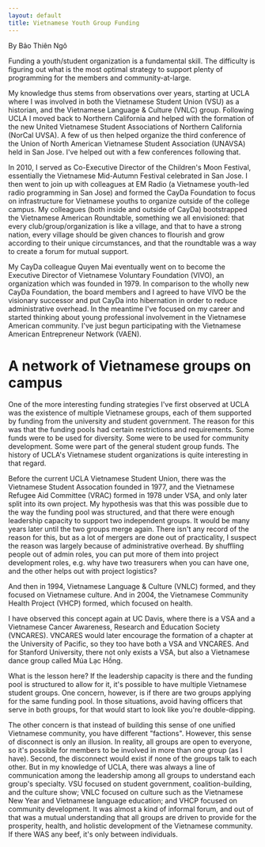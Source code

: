 ```yaml
---
layout: default
title: Vietnamese Youth Group Funding
---
```


By Bảo Thiên Ngô

Funding a youth/student organization is a fundamental skill. The difficulty is figuring out what is the most optimal strategy to support plenty of programming for the members and community-at-large.

My knowledge thus stems from observations over years, starting at UCLA where I was involved in both the Vietnamese Student Union (VSU) as a historian, and the Vietnamese Language & Culture (VNLC) group. Following UCLA I moved back to Northern California and helped with the formation of the new United Vietnamese Student Associations of Northern California (NorCal UVSA). A few of us then helped organize the third conference of the Union of North American Vietnamese Student Association (UNAVSA) held in San Jose. I've helped out with a few conferences following that.

In 2010, I served as Co-Executive Director of the Children's Moon Festival, essentially the Vietnamese Mid-Autumn Festival celebrated in San Jose. I then went to join up with colleagues at EM Radio (a Vietnamese youth-led radio programming in San Jose) and formed the CayDa Foundation to focus on infrastructure for Vietnamese youths to organize outside of the college campus. My colleagues (both inside and outside of CayDa) bootstrapped the Vietnamese American Roundtable, something we all envisioned: that every club/group/organization is like a village, and that to have a strong nation, every village should be given chances to flourish and grow according to their unique circumstances, and that the roundtable was a way to create a forum for mutual support.

My CayDa colleague Quyen Mai eventually went on to become the Executive Director of Vietnamese Voluntary Foundation (VIVO), an organization which was founded in 1979. In comparison to the wholly new CayDa Foundation, the board members and I agreed to have VIVO be the visionary successor and put CayDa into hibernation in order to reduce administrative overhead. In the meantime I've focused on my career and started thinking about young professional involvement in the Vietnamese American community. I've just begun participating with the Vietnamese American Entrepreneur Network (VAEN).

# A network of Vietnamese groups on campus

One of the more interesting funding strategies I've first observed at UCLA was the existence of multiple Vietnamese groups, each of them supported by funding from the university and student government. The reason for this was that the funding pools had certain restrictions and requirements. Some funds were to be used for diversity. Some were to be used for community development. Some were part of the general student group funds. The history of UCLA's Vietnamese student organizations is quite interesting in that regard.

Before the current UCLA Vietnamese Student Union, there was the Vietnamese Student Assocation founded in 1977, and the Vietnamese Refugee Aid Committee (VRAC) formed in 1978 under VSA, and only later split into its own project. My hypothesis was that this was possible due to the way the funding pool was structured, and that there were enough leadership capacity to support two independent groups. It would be many years later until the two groups merge again. There isn't any record of the reason for this, but as a lot of mergers are done out of practicality, I suspect the reason was largely because of administrative overhead. By shuffling people out of admin roles, you can put more of them into project development roles, e.g. why have two treasurers when you can have one, and the other helps out with project logistics?

And then in 1994, Vietnamese Language & Culture (VNLC) formed, and they focused on Vietnamese culture. And in 2004, the Vietnamese Community Health Project (VHCP) formed, which focused on health.

I have observed this concept again at UC Davis, where there is a VSA and a Vietnamese Cancer Awareness, Research and Education Society (VNCARES). VNCARES would later encourage the formation of a chapter at the University of Pacific, so they too have both a VSA and VNCARES. And for Stanford University, there not only exists a VSA, but also a Vietnamese dance group called Múa Lạc Hồng.

What is the lesson here? If the leadership capacity is there and the funding pool is structured to allow for it, it's possible to have multiple Vietnamese student groups. One concern, however, is if there are two groups applying for the same funding pool. In those situations, avoid having officers that serve in both groups, for that would start to look like you're double-dipping.

The other concern is that instead of building this sense of one unified Vietnamese community, you have different "factions". However, this sense of disconnect is only an illusion. In reality, all groups are open to everyone, so it's possible for members to be involved in more than one group (as I have). Second, the disconnect would exist if none of the groups talk to each other. But in my knowledge of UCLA, there was always a line of communication among the leadership among all groups to understand each group's specialty. VSU focused on student government, coalition-building, and the culture show; VNLC focused on culture such as the Vietnamese New Year and Vietnamese language education; and VHCP focused on community development. It was almost a kind of informal forum, and out of that was a mutual understanding that all groups are driven to provide for the prosperity, health, and holistic development of the Vietnamese community. If there WAS any beef, it's only between individuals.


